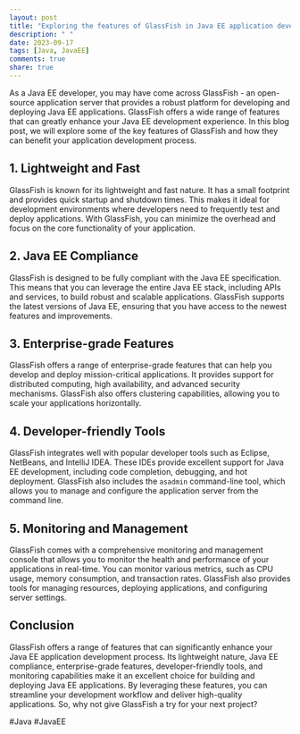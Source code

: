 ```yaml
---
layout: post
title: "Exploring the features of GlassFish in Java EE application development"
description: " "
date: 2023-09-17
tags: [Java, JavaEE]
comments: true
share: true
---
```


As a Java EE developer, you may have come across GlassFish - an open-source application server that provides a robust platform for developing and deploying Java EE applications. GlassFish offers a wide range of features that can greatly enhance your Java EE development experience. In this blog post, we will explore some of the key features of GlassFish and how they can benefit your application development process.

## 1. Lightweight and Fast

GlassFish is known for its lightweight and fast nature. It has a small footprint and provides quick startup and shutdown times. This makes it ideal for development environments where developers need to frequently test and deploy applications. With GlassFish, you can minimize the overhead and focus on the core functionality of your application.

## 2. Java EE Compliance

GlassFish is designed to be fully compliant with the Java EE specification. This means that you can leverage the entire Java EE stack, including APIs and services, to build robust and scalable applications. GlassFish supports the latest versions of Java EE, ensuring that you have access to the newest features and improvements.

## 3. Enterprise-grade Features

GlassFish offers a range of enterprise-grade features that can help you develop and deploy mission-critical applications. It provides support for distributed computing, high availability, and advanced security mechanisms. GlassFish also offers clustering capabilities, allowing you to scale your applications horizontally.

## 4. Developer-friendly Tools

GlassFish integrates well with popular developer tools such as Eclipse, NetBeans, and IntelliJ IDEA. These IDEs provide excellent support for Java EE development, including code completion, debugging, and hot deployment. GlassFish also includes the `asadmin` command-line tool, which allows you to manage and configure the application server from the command line.

## 5. Monitoring and Management

GlassFish comes with a comprehensive monitoring and management console that allows you to monitor the health and performance of your applications in real-time. You can monitor various metrics, such as CPU usage, memory consumption, and transaction rates. GlassFish also provides tools for managing resources, deploying applications, and configuring server settings.

## Conclusion

GlassFish offers a range of features that can significantly enhance your Java EE application development process. Its lightweight nature, Java EE compliance, enterprise-grade features, developer-friendly tools, and monitoring capabilities make it an excellent choice for building and deploying Java EE applications. By leveraging these features, you can streamline your development workflow and deliver high-quality applications. So, why not give GlassFish a try for your next project?

#Java #JavaEE